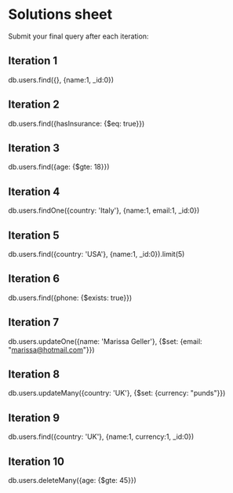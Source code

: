 # Solutions sheet

Submit your final query after each iteration:

## Iteration 1
db.users.find({}, {name:1, _id:0})

## Iteration 2
db.users.find({hasInsurance: {$eq: true}})

## Iteration 3
db.users.find({age: {$gte: 18}})

## Iteration 4
db.users.findOne({country: 'Italy'}, {name:1, email:1, _id:0})

## Iteration 5
db.users.find({country: 'USA'}, {name:1, _id:0}).limit(5)

## Iteration 6
db.users.find({phone: {$exists: true}})

## Iteration 7
db.users.updateOne({name: 'Marissa Geller'}, {$set: {email: "marissa@hotmail.com"}})

## Iteration 8
db.users.updateMany({country: 'UK'}, {$set: {currency: "punds"}})

## Iteration 9
db.users.find({country: 'UK'}, {name:1, currency:1, _id:0})

## Iteration 10
db.users.deleteMany({age: {$gte: 45}})
